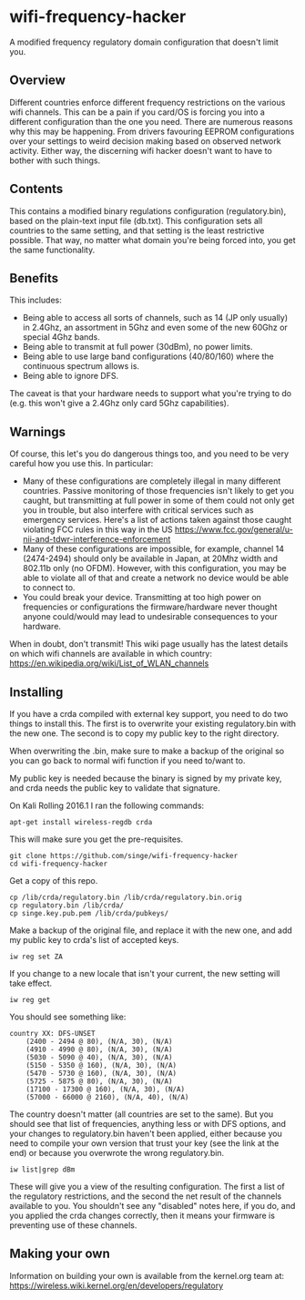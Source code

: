 # wifi-frequency-hacker
A modified frequency regulatory domain configuration that doesn't limit you.

Overview
---------
Different countries enforce different frequency restrictions on the various wifi channels. This can be a pain if you card/OS is forcing you into a different configuration than the one you need. There are numerous reasons why this may be happening. From drivers favouring EEPROM configurations over your settings to weird decision making based on observed network activity. Either way, the discerning wifi hacker doesn't want to have to bother with such things.

Contents
--------

This contains a modified binary regulations configuration (regulatory.bin), based on the plain-text input file (db.txt). This configuration sets all countries to the same setting, and that setting is the least restrictive possible. That way, no matter what domain you're being forced into, you get the same functionality.

Benefits
--------

This includes:
* Being able to access all sorts of channels, such as 14 (JP only usually) in 2.4Ghz, an assortment in 5Ghz and even some of the new 60Ghz or special 4Ghz bands.
* Being able to transmit at full power (30dBm), no power limits.
* Being able to use large band configurations (40/80/160) where the continuous spectrum allows is.
* Being able to ignore DFS.

The caveat is that your hardware needs to support what you're trying to do (e.g. this won't give a 2.4Ghz only card 5Ghz capabilities).

Warnings
--------

Of course, this let's you do dangerous things too, and you need to be very careful how you use this. In particular:
* Many of these configurations are completely illegal in many different countries. Passive monitoring of those frequencies isn't likely to get you caught, but transmitting at full power in some of them could not only get you in trouble, but also interfere with critical services such as emergency services. Here's a list of actions taken against those caught violating FCC rules in this way in the US https://www.fcc.gov/general/u-nii-and-tdwr-interference-enforcement
* Many of these configurations are impossible, for example, channel 14 (2474-2494) should only be available in Japan, at 20Mhz width and 802.11b only (no OFDM). However, with this configuration, you may be able to violate all of that and create a network no device would be able to connect to.
* You could break your device. Transmitting at too high power on frequencies or configurations the firmware/hardware never thought anyone could/would may lead to undesirable consequences to your hardware.

When in doubt, don't transmit! This wiki page usually has the latest details on which wifi channels are available in which country:
https://en.wikipedia.org/wiki/List_of_WLAN_channels

Installing
----------

If you have a crda compiled with external key support, you need to do two things to install this. The first is to overwrite your existing regulatory.bin with the new one. The second is to copy my public key to the right directory.

When overwriting the .bin, make sure to make a backup of the original so you can go back to normal wifi function if you need to/want to.

My public key is needed because the binary is signed by my private key, and crda needs the public key to validate that signature.

On Kali Rolling 2016.1 I ran the following commands:

```
apt-get install wireless-regdb crda
```
This will make sure you get the pre-requisites.

```
git clone https://github.com/singe/wifi-frequency-hacker
cd wifi-frequency-hacker
```
Get a copy of this repo.
```
cp /lib/crda/regulatory.bin /lib/crda/regulatory.bin.orig
cp regulatory.bin /lib/crda/
cp singe.key.pub.pem /lib/crda/pubkeys/
```
Make a backup of the original file, and replace it with the new one, and add my public key to crda's list of accepted keys.
```
iw reg set ZA 
```
If you change to a new locale that isn't your current, the new setting will take effect. 
```
iw reg get 
```
You should see something like:
```
country XX: DFS-UNSET
	(2400 - 2494 @ 80), (N/A, 30), (N/A)
	(4910 - 4990 @ 80), (N/A, 30), (N/A)
	(5030 - 5090 @ 40), (N/A, 30), (N/A)
	(5150 - 5350 @ 160), (N/A, 30), (N/A)
	(5470 - 5730 @ 160), (N/A, 30), (N/A)
	(5725 - 5875 @ 80), (N/A, 30), (N/A)
	(17100 - 17300 @ 160), (N/A, 30), (N/A)
	(57000 - 66000 @ 2160), (N/A, 40), (N/A)
```
The country doesn't matter (all countries are set to the same). But you should see that list of frequencies, anything less or with DFS options, and your changes to regulatory.bin haven't been applied, either because you need to compile your own version that trust your key (see the link at the end) or because you overwrote the wrong regulatory.bin.

```
iw list|grep dBm
```
These will give you a view of the resulting configuration. The first a list of the regulatory restrictions, and the second the net result of the channels available to you. You shouldn't see any "disabled" notes here, if you do, and you applied the crda changes correctly, then it means your firmware is preventing use of these channels.

Making your own
---------------

Information on building your own is available from the kernel.org team at:
https://wireless.wiki.kernel.org/en/developers/regulatory
